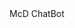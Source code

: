 <html>
<head>
	<meta name="viewport" content="width=device-width, initial-scale=1, minimum-scale=1">
</head>
<body>
	<p1>McD ChatBot</p1>
<script type='text/javascript'>
	function initEmbeddedMessaging() {
		try {
			embeddedservice_bootstrap.settings.language = 'en_US'; // For example, enter 'en' or 'en-US'

			embeddedservice_bootstrap.init(
				'00D7b000000A2Lc',
				'CharlieGitHub',
				'https://mcdonaldsusa--dev.sandbox.my.site.com/ESWCharlieGitHub1699465985559',
				{
					scrt2URL: 'https://mcdonaldsusa--dev.sandbox.my.salesforce-scrt.com'
				}
			);
		} catch (err) {
			console.error('Error loading Embedded Messaging: ', err);
		}
	};
</script>
<script type='text/javascript' src='https://mcdonaldsusa--dev.sandbox.my.site.com/ESWCharlieGitHub1699465985559/assets/js/bootstrap.min.js' onload='initEmbeddedMessaging()'></script>
</body>
</html>
